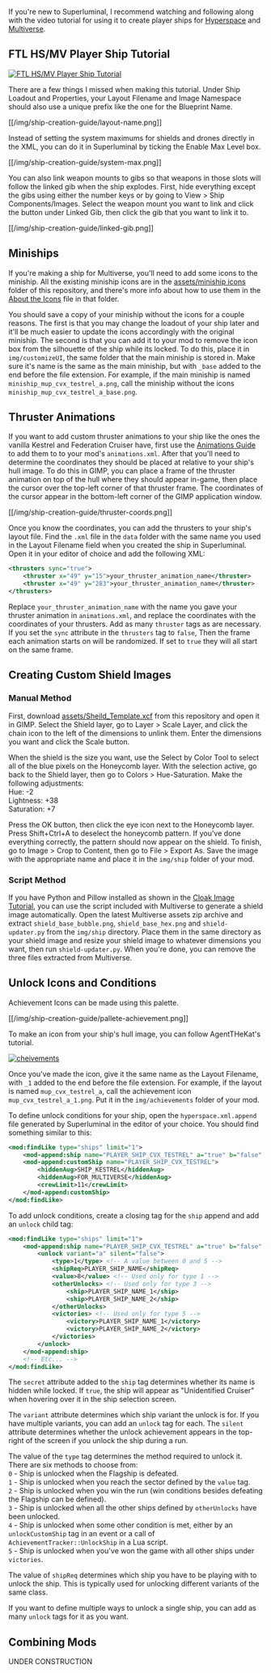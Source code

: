 If you're new to Superluminal, I recommend watching and following along with the video tutorial for using it to create player ships for [Hyperspace](https://subsetgames.com/forum/viewtopic.php?t=35095) and [Multiverse](https://subsetgames.com/forum/viewtopic.php?t=35332).

## FTL HS/MV Player Ship Tutorial
[![FTL HS/MV Player Ship Tutorial](https://img.youtube.com/vi/3PSGVwlA95o/maxresdefault.jpg)](https://www.youtube.com/watch?v=3PSGVwlA95o)

There are a few things I missed when making this tutorial. Under Ship Loadout and Properties, your Layout Filename and Image Namespace should also use a unique prefix like the one for the Blueprint Name.

[[/img/ship-creation-guide/layout-name.png]]

Instead of setting the system maximums for shields and drones directly in the XML, you can do it in Superluminal by ticking the Enable Max Level box.

[[/img/ship-creation-guide/system-max.png]]

You can also link weapon mounts to gibs so that weapons in those slots will follow the linked gib when the ship explodes. First, hide everything except the gibs using either the number keys or by going to View > Ship Components/Images. Select the weapon mount you want to link and click the button under Linked Gib, then click the gib that you want to link it to.

[[/img/ship-creation-guide/linked-gib.png]]

## Miniships

If you're making a ship for Multiverse, you'll need to add some icons to the miniship. All the existing miniship icons are in the [assets/miniship icons](../blob/master/assets/miniship%20icons) folder of this repository, and there's more info about how to use them in the [About the Icons](../blob/master/assets/miniship%20icons/About-the-Icons.md) file in that folder.

You should save a copy of your miniship without the icons for a couple reasons. The first is that you may change the loadout of your ship later and it'll be much easier to update the icons accordingly with the original miniship. The second is that you can add it to your mod to remove the icon box from the silhouette of the ship while its locked. To do this, place it in `img/customizeUI`, the same folder that the main miniship is stored in. Make sure it's name is the same as the main miniship, but with `_base` added to the end before the file extension. For example, if the main miniship is named `miniship_mup_cvx_testrel_a.png`, call the miniship without the icons `miniship_mup_cvx_testrel_a_base.png`.

## Thruster Animations

If you want to add custom thruster animations to your ship like the ones the vanilla Kestrel and Federation Cruiser have, first use the [Animations Guide](Animations-Guide) to add them to to your mod's `animations.xml`. After that you'll need to determine the coordinates they should be placed at relative to your ship's hull image. To do this in GIMP, you can place a frame of the thruster animation on top of the hull where they should appear in-game, then place the cursor over the top-left corner of that thruster frame. The coordinates of the cursor appear in the bottom-left corner of the GIMP application window.

[[/img/ship-creation-guide/thruster-coords.png]]

Once you know the coordinates, you can add the thrusters to your ship's layout file. Find the `.xml` file in the `data` folder with the same name you used in the Layout Filename field when you created the ship in Superluminal. Open it in your editor of choice and add the following XML:

```xml
<thrusters sync="true">
    <thruster x="49" y="15">your_thruster_animation_name</thruster>
    <thruster x="49" y="283">your_thruster_animation_name</thruster>
</thrusters>
```

Replace `your_thruster_animation_name` with the name you gave your thruster animation in `animations.xml`, and replace the coordinates with the coordinates of your thrusters. Add as many `thruster` tags as are necessary. If you set the `sync` attribute in the `thrusters` tag to `false`, Then the frame each animation starts on will be randomized. If set to `true` they will all start on the same frame.

## Creating Custom Shield Images

### Manual Method

First, download [assets/Sheild_Template.xcf](../blob/master/assets/Sheild_Template.xcf) from this repository and open it in GIMP. Select the Shield layer, go to Layer > Scale Layer, and click the chain icon to the left of the dimensions to unlink them. Enter the dimensions you want and click the Scale button.

When the shield is the size you want, use the Select by Color Tool to select all of the blue pixels on the Honeycomb layer. With the selection active, go back to the Shield layer, then go to Colors > Hue-Saturation. Make the following adjustments:<br/>
Hue: -2<br/>
Lightness: +38<br/>
Saturation: +7<br/>

Press the OK button, then click the eye icon next to the Honeycomb layer. Press Shift+Ctrl+A to deselect the honeycomb pattern. If you've done everything correctly, the pattern should now appear on the shield. To finish, go to Image > Crop to Content, then go to File > Export As. Save the image with the appropriate name and place it in the `img/ship` folder of your mod.

### Script Method

If you have Python and Pillow installed as shown in the [Cloak Image Tutorial](https://youtu.be/08GqtK9hUjE), you can use the script included with Multiverse to generate a shield image automatically. Open the latest Multiverse assets zip archive and extract `shield_base_bubble.png`, `shield_base_hex.png` and `shield-updater.py` from the `img/ship` directory. Place them in the same directory as your shield image and resize your shield image to whatever dimensions you want, then run `shield-updater.py`. When you're done, you can remove the three files extracted from Multiverse.

## Unlock Icons and Conditions

Achievement Icons can be made using this palette.

[[/img/ship-creation-guide/pallete-achievement.png]]

To make an icon from your ship's hull image, you can follow AgentTHeKat's tutorial.

[![cheivements](https://img.youtube.com/vi/HNQs6TZ3xVw/maxresdefault.jpg)](https://www.youtube.com/watch?v=HNQs6TZ3xVw)

Once you've made the icon, give it the same name as the Layout Filename, with `_1` added to the end before the file extension. For example, if the layout is named `mup_cvx_testrel_a`, call the achievement icon `mup_cvx_testrel_a_1.png`. Put it in the `img/achievements` folder of your mod.

To define unlock conditions for your ship, open the `hyperspace.xml.append` file generated by Superluminal in the editor of your choice. You should find something similar to this:

```xml
<mod:findLike type="ships" limit="1">
    <mod-append:ship name="PLAYER_SHIP_CVX_TESTREL" a="true" b="false" c="false" />
    <mod-append:customShip name="PLAYER_SHIP_CVX_TESTREL">
        <hiddenAug>SHIP_KESTREL</hiddenAug>
        <hiddenAug>FOR_MULTIVERSE</hiddenAug>
        <crewLimit>11</crewLimit>
    </mod-append:customShip>
</mod:findLike>
```

To add unlock conditions, create a closing tag for the `ship` append and add an `unlock` child tag:

```xml
<mod:findLike type="ships" limit="1">
    <mod-append:ship name="PLAYER_SHIP_CVX_TESTREL" a="true" b="false" c="false" secret="false">
        <unlock variant="a" silent="false">
            <type>1</type> <!-- A value between 0 and 5 -->
            <shipReq>PLAYER_SHIP_NAME</shipReq>
            <value>8</value> <!-- Used only for type 1 -->
            <otherUnlocks> <!-- Used only for type 3 -->
                <ship>PLAYER_SHIP_NAME_1</ship>
                <ship>PLAYER_SHIP_NAME_2</ship>
            </otherUnlocks>
            <victories> <!-- Used only for type 5 -->
                <victory>PLAYER_SHIP_NAME_1</victory>
                <victory>PLAYER_SHIP_NAME_2</victory>
            </victories>
        </unlock>
    </mod-append:ship>
    <!-- Etc... -->
</mod:findLike>
```

The `secret` attribute added to the `ship` tag determines whether its name is hidden while locked. If `true`, the ship will appear as "Unidentified Cruiser" when hovering over it in the ship selection screen.

The `variant` attribute determines which ship variant the unlock is for. If you have multiple variants, you can add an `unlock` tag for each. The `silent` attribute determines whether the unlock achievement appears in the top-right of the screen if you unlock the ship during a run.

The value of the `type` tag determines the method required to unlock it. There are six methods to choose from:<br/>
`0` - Ship is unlocked when the Flagship is defeated.<br/>
`1` - Ship is unlocked when you reach the sector defined by the `value` tag.<br/>
`2` - Ship is unlocked when you win the run (win conditions besides defeating the Flagship can be defined).<br/>
`3` - Ship is unlocked when all the other ships defined by `otherUnlocks` have been unlocked.<br/>
`4` - Ship is unlocked when some other condition is met, either by an `unlockCustomShip` tag in an event or a call of `AchievementTracker::UnlockShip` in a Lua script.<br/>
`5` - Ship is unlocked when you've won the game with all other ships under `victories`.

The value of `shipReq` determines which ship you have to be playing with to unlock the ship. This is typically used for unlocking different variants of the same class.

If you want to define multiple ways to unlock a single ship, you can add as many `unlock` tags for it as you want.

## Combining Mods

UNDER CONSTRUCTION
